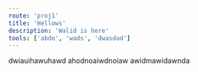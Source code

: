 ```yaml
---
route: 'proj1'
title: 'Hellows'
description: 'Walid is here'
tools: ['abdo', 'wads', 'dwasdad']
---
```


dwiauihawuhawd
ahodnoaiwdnoiaw
awidmawidawnda